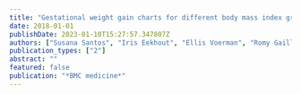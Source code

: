 ```yaml
---
title: "Gestational weight gain charts for different body mass index groups for women in Europe, North America, and Oceania"
date: 2018-01-01
publishDate: 2023-01-10T15:27:57.347807Z
authors: ["Susana Santos", "Iris Eekhout", "Ellis Voerman", "Romy Gaillard", "Henrique Barros", "Marie-Aline Charles", "Leda Chatzi", "Cecile Chevrier", "George P Chrousos", "Eva Corpeleijn", " others"]
publication_types: ["2"]
abstract: ""
featured: false
publication: "*BMC medicine*"
---
```


